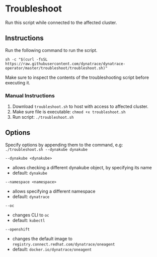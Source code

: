 # Troubleshoot

Run this script while connected to the affected cluster.

## Instructions

Run the following command to run the script.

```
sh -c "$(curl -fsSL https://raw.githubusercontent.com/dynatrace/dynatrace-operator/master/troubleshoot/troubleshoot.sh)"
```

Make sure to inspect the contents of the troubleshooting script before executing it.

### Manual Instructions

1. Download `troubleshoot.sh` to host with access to affected cluster.
1. Make sure file is executable: `chmod +x troubleshoot.sh`
1. Run script: `./troubleshoot.sh`

## Options

Specify options by appending them to the command, e.g: `./troubleshoot.sh --dynakube dynakube`

`--dynakube <dynakube>`
- allows checking a different dynakube object, by specifying its name
- default: `dynakube`

`--namespace <namespace>`
- allows specifying a different namespace
- default: `dynatrace`

`--oc`
- changes CLI to `oc`
- default: `kubectl`

`--openshift`
- changes the default image to `registry.connect.redhat.com/dynatrace/oneagent`
- default: `docker.io/dynatrace/oneagent`
